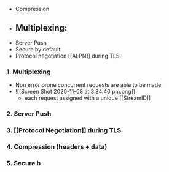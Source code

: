 - Compression
- Multiplexing: 
	- 
- Server Push
- Secure by default
- Protocol negotiation [[ALPN]] during TLS


### 1. Multiplexing 
- Non error prone concurrent requests are able to be made.
- ![[Screen Shot 2020-11-08 at 3.34.40 pm.png]]
	- each request assigned with a unique [[StreamID]]

### 2. Server Push


### 3. [[Protocol Negotiation]] during TLS

### 4. Compression (headers + data)

### 5. Secure b
